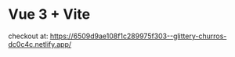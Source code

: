 # Vue 3 + Vite

checkout at:
https://6509d9ae108f1c289975f303--glittery-churros-dc0c4c.netlify.app/
